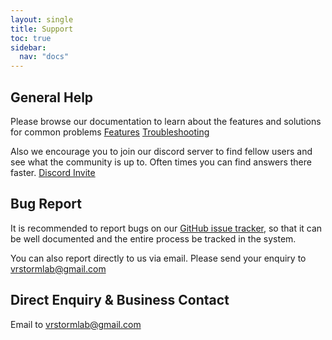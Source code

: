 ```yaml
---
layout: single
title: Support
toc: true
sidebar:
  nav: "docs"
---
```


## General Help
Please browse our documentation to learn about the features and solutions for common problems
[Features](features)
[Troubleshooting](troubleshooting)

Also we encourage you to join our discord server to find fellow users and see what the community is up to. Often times you can find answers there faster.
[Discord Invite](https://discord.gg/xN2MaM7C5q)


## Bug Report
It is recommended to report bugs on our [GitHub issue tracker](https://github.com/alloystorm/dvvr/issues), so that it can be well documented and the entire process be tracked in the system. 

You can also report directly to us via email. Please send your enquiry to vrstormlab@gmail.com


## Direct Enquiry & Business Contact
Email to vrstormlab@gmail.com
